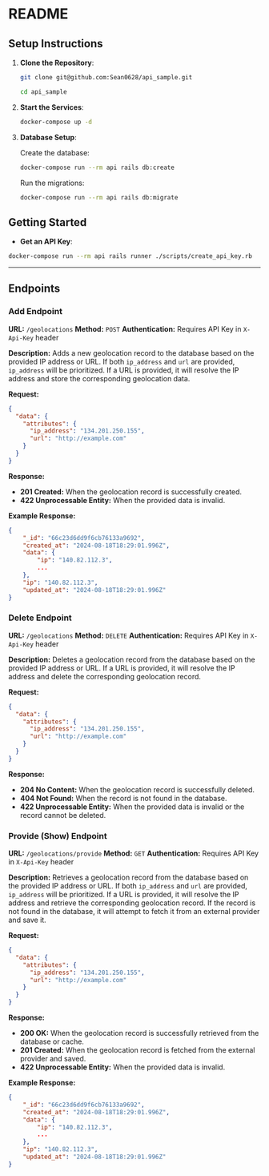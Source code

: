 # README
## Setup Instructions

1. **Clone the Repository**:

    ```sh
    git clone git@github.com:Sean0628/api_sample.git
    ```

    ```sh
    cd api_sample
    ```

2. **Start the Services**:

    ```sh
    docker-compose up -d
    ```

3. **Database Setup**:

    Create the database:

    ```sh
    docker-compose run --rm api rails db:create
    ```

    Run the migrations:

    ```sh
    docker-compose run --rm api rails db:migrate
    ```

## Getting Started

- **Get an API Key**:

```sh
docker-compose run --rm api rails runner ./scripts/create_api_key.rb
```

---

## Endpoints
### Add Endpoint

**URL:** `/geolocations`
**Method:** `POST`
**Authentication:** Requires API Key in `X-Api-Key` header

**Description:** Adds a new geolocation record to the database based on the provided IP address or URL. If both `ip_address` and `url` are provided, `ip_address` will be prioritized. If a URL is provided, it will resolve the IP address and store the corresponding geolocation data.

**Request:**
```json
{
  "data": {
    "attributes": {
      "ip_address": "134.201.250.155",
      "url": "http://example.com"
    }
  }
}
```

**Response:**
- **201 Created:** When the geolocation record is successfully created.
- **422 Unprocessable Entity:** When the provided data is invalid.

**Example Response:**
```json
{
    "_id": "66c23d6dd9f6cb76133a9692",
    "created_at": "2024-08-18T18:29:01.996Z",
    "data": {
        "ip": "140.82.112.3",
        ...
    },
    "ip": "140.82.112.3",
    "updated_at": "2024-08-18T18:29:01.996Z"
}
```

### Delete Endpoint

**URL:** `/geolocations`
**Method:** `DELETE`
**Authentication:** Requires API Key in `X-Api-Key` header

**Description:** Deletes a geolocation record from the database based on the provided IP address or URL. If a URL is provided, it will resolve the IP address and delete the corresponding geolocation record.

**Request:**
```json
{
  "data": {
    "attributes": {
      "ip_address": "134.201.250.155",
      "url": "http://example.com"
    }
  }
}
```

**Response:**
- **204 No Content:** When the geolocation record is successfully deleted.
- **404 Not Found:** When the record is not found in the database.
- **422 Unprocessable Entity:** When the provided data is invalid or the record cannot be deleted.

### Provide (Show) Endpoint

**URL:** `/geolocations/provide`
**Method:** `GET`
**Authentication:** Requires API Key in `X-Api-Key` header

**Description:** Retrieves a geolocation record from the database based on the provided IP address or URL. If both `ip_address` and `url` are provided, `ip_address` will be prioritized. If a URL is provided, it will resolve the IP address and retrieve the corresponding geolocation record. If the record is not found in the database, it will attempt to fetch it from an external provider and save it.

**Request:**
```json
{
  "data": {
    "attributes": {
      "ip_address": "134.201.250.155",
      "url": "http://example.com"
    }
  }
}
```

**Response:**
- **200 OK:** When the geolocation record is successfully retrieved from the database or cache.
- **201 Created:** When the geolocation record is fetched from the external provider and saved.
- **422 Unprocessable Entity:** When the provided data is invalid.

**Example Response:**
```json
{
    "_id": "66c23d6dd9f6cb76133a9692",
    "created_at": "2024-08-18T18:29:01.996Z",
    "data": {
        "ip": "140.82.112.3",
        ...
    },
    "ip": "140.82.112.3",
    "updated_at": "2024-08-18T18:29:01.996Z"
}
```
